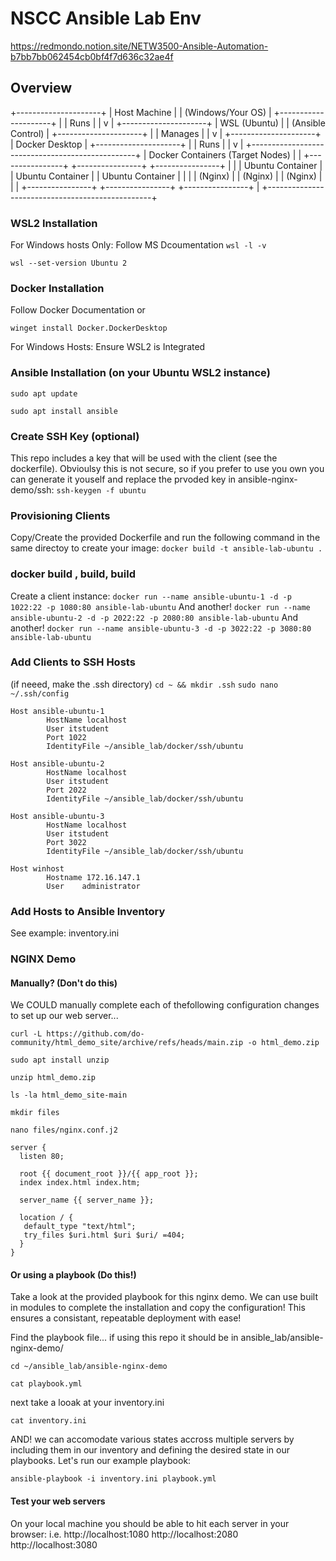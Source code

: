 # NSCC Ansible Lab Env
https://redmondo.notion.site/NETW3500-Ansible-Automation-b7bb7bb062454cb0bf4f7d636c32ae4f
## Overview
+---------------------+
| Host Machine        |
| (Windows/Your OS)   |
+---------------------+
|         | Runs      |
|         v           |
+---------------------+
| WSL (Ubuntu)        |
| (Ansible Control)   |
+---------------------+
|         | Manages   |
|         v           |
+---------------------+
| Docker Desktop      |
+---------------------+
|         | Runs      |
|         v           |
+-------------------------------------------------+
| Docker Containers (Target Nodes)               |
| +----------------+ +----------------+ +----------------+ |
| | Ubuntu Container | | Ubuntu Container | | Ubuntu Container | |
| | (Nginx)        | | (Nginx)        | | (Nginx)        | |
| +----------------+ +----------------+ +----------------+ |
+-------------------------------------------------+

### WSL2 Installation
For Windows hosts Only: Follow MS Dcoumentation 
`wsl -l -v`

`wsl --set-version Ubuntu 2`


### Docker Installation
 Follow Docker Documentation or

`winget install Docker.DockerDesktop`
 
 For Windows Hosts: Ensure WSL2 is Integrated


### Ansible Installation (on your Ubuntu WSL2 instance)
`sudo apt update`

`sudo apt install ansible`

### Create SSH Key (optional)
This repo includes a key that will be used with the client (see the dockerfile). Obvioulsy this is not secure, so if you prefer to use you own you can generate it youself and replace the prvoded key in ansible-nginx-demo/ssh:
`ssh-keygen -f ubuntu`

### Provisioning Clients
Copy/Create the provided Dockerfile and run the following command in the same directoy to create your image:
`docker build -t ansible-lab-ubuntu .`

### docker build , build, build
Create a client instance:
`docker run --name ansible-ubuntu-1 -d -p 1022:22 -p 1080:80 ansible-lab-ubuntu`
And another!
`docker run --name ansible-ubuntu-2 -d -p 2022:22 -p 2080:80 ansible-lab-ubuntu`
And another!
`docker run --name ansible-ubuntu-3 -d -p 3022:22 -p 3080:80 ansible-lab-ubuntu`

### Add Clients to SSH Hosts
(if neeed, make the .ssh directory)
`cd ~ && mkdir .ssh`
`sudo nano ~/.ssh/config`

``` 
Host ansible-ubuntu-1
        HostName localhost
        User itstudent
        Port 1022
        IdentityFile ~/ansible_lab/docker/ssh/ubuntu

Host ansible-ubuntu-2
        HostName localhost
        User itstudent
        Port 2022
        IdentityFile ~/ansible_lab/docker/ssh/ubuntu

Host ansible-ubuntu-3
        HostName localhost
        User itstudent
        Port 3022
        IdentityFile ~/ansible_lab/docker/ssh/ubuntu

Host winhost
        Hostname 172.16.147.1
        User    administrator
```

### Add Hosts to Ansible Inventory

See example: inventory.ini


### NGINX Demo
#### Manually? (Don't do this)
We COULD manually complete each of thefollowing configuration changes to set up our web server...

`curl -L https://github.com/do-community/html_demo_site/archive/refs/heads/main.zip -o html_demo.zip`

`sudo apt install unzip`

`unzip html_demo.zip`

`ls -la html_demo_site-main`

`mkdir files`

`nano files/nginx.conf.j2`

```
server {
  listen 80;

  root {{ document_root }}/{{ app_root }};
  index index.html index.htm;

  server_name {{ server_name }};
  
  location / {
   default_type "text/html";
   try_files $uri.html $uri $uri/ =404;
  }
}
```

#### Or using a playbook (Do this!)
Take a look at the provided playbook for this nginx demo. We can use built in modules to complete the installation and copy the configuration! This ensures a consistant, repeatable deployment with ease!

Find the playbook file... if using this repo it should be in ansible_lab/ansible-nginx-demo/

`cd ~/ansible_lab/ansible-nginx-demo`

`cat playbook.yml`

next take a looak at your inventory.ini

`cat inventory.ini`

AND! we can accomodate various states accross multiple servers by including them in our inventory and defining the desired state in our playbooks. Let's run our example playbook:

`ansible-playbook -i inventory.ini playbook.yml`

#### Test your web servers
On your local machine you should be able to hit each server in your browser:
i.e.
http://localhost:1080
http://localhost:2080
http://localhost:3080
